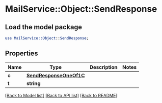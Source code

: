 # MailService::Object::SendResponse

## Load the model package
```perl
use MailService::Object::SendResponse;
```

## Properties
Name | Type | Description | Notes
------------ | ------------- | ------------- | -------------
**c** | [**SendResponseOneOf1C**](SendResponseOneOf1C.md) |  | 
**t** | **string** |  | 

[[Back to Model list]](../README.md#documentation-for-models) [[Back to API list]](../README.md#documentation-for-api-endpoints) [[Back to README]](../README.md)


